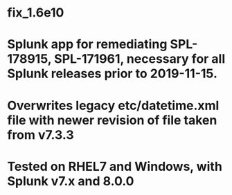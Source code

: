# fix_1.6e10
# Splunk app for remediating SPL-178915, SPL-171961, necessary for all Splunk releases prior to 2019-11-15.
# Overwrites legacy etc/datetime.xml file with newer revision of file taken from v7.3.3
# Tested on RHEL7 and Windows, with Splunk v7.x and 8.0.0
